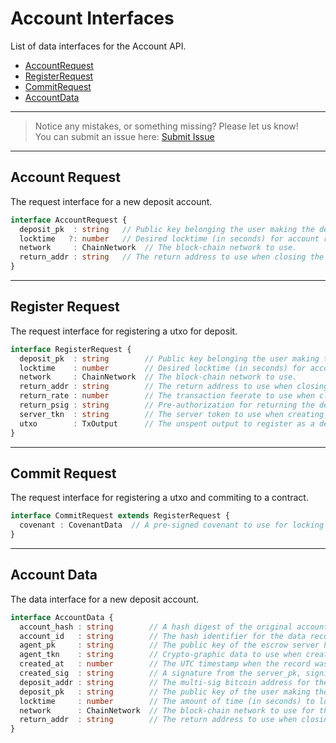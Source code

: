 # Account Interfaces

List of data interfaces for the Account API.

- [AccountRequest](#account-request)
- [RegisterRequest](#register-request)
- [CommitRequest](#commit-request)
- [AccountData](#account-data)

---
> Notice any mistakes, or something missing? Please let us know!  
> You can submit an issue here: [Submit Issue](https://github.com/BitEscrow/escrow-core/issues/new/choose)

---

## Account Request

The request interface for a new deposit account.

```ts
interface AccountRequest {
  deposit_pk  : string   // Public key belonging the user making the deposit.
  locktime   ?: number   // Desired locktime (in seconds) for account recovery.
  network     : ChainNetwork  // The block-chain network to use.
  return_addr : string   // The return address to use when closing the deposit.
}
```

---

## Register Request

The request interface for registering a utxo for deposit.

```ts
interface RegisterRequest {
  deposit_pk  : string        // Public key belonging the user making the deposit.
  locktime    : number        // Desired locktime (in seconds) for account recovery.
  network     : ChainNetwork  // The block-chain network to use.
  return_addr : string        // The return address to use when closing the deposit.
  return_rate : number        // The transaction feerate to use when closing the deposit.
  return_psig : string        // Pre-authorization for returning the deposit.
  server_tkn  : string        // The server token to use when creating a covenant.
  utxo        : TxOutput      // The unspent output to register as a deposit.
}
```

---

## Commit Request

The request interface for registering a utxo and commiting to a contract.

```ts
interface CommitRequest extends RegisterRequest {
  covenant : CovenantData  // A pre-signed covenant to use for locking the deposit.
}
```

---

## Account Data

The data interface for a new deposit account.

```ts
interface AccountData {
  account_hash : string        // A hash digest of the original account request.
  account_id   : string        // The hash identifier for the data record.
  agent_pk     : string        // The public key of the escrow server hosting the account.
  agent_tkn    : string        // Crypto-graphic data to use when creating a covenant.
  created_at   : number        // The UTC timestamp when the record was created.
  created_sig  : string        // A signature from the server_pk, signing the account id.
  deposit_addr : string        // The multi-sig bitcoin address for the deposit account.
  deposit_pk   : string        // The public key of the user making the deposit.
  locktime     : number        // The amount of time (in seconds) to lock the deposit.
  network      : ChainNetwork  // The block-chain network to use for this account.
  return_addr  : string        // The return address to use when closing the account.
}
```
